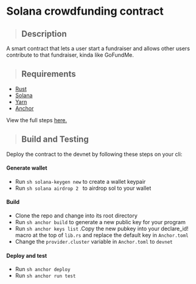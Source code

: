 # Solana crowdfunding contract
> ## Description
A smart contract that lets a user start a fundraiser and allows other users contribute to that fundraiser, kinda like GoFundMe.


> ## Requirements
- [Rust](https://www.rust-lang.org/tools/install)
- [Solana](https://docs.solana.com/cli/install-solana-cli-tools)
- [Yarn](https://yarnpkg.com/getting-started/install)
- [Anchor](https://book.anchor-lang.com/getting_started/installation.html)

View the full steps [here.](https://book.anchor-lang.com/getting_started/installation.html)

> ## Build and Testing
Deploy the contract to the devnet by following these steps on your cli:

#### Generate wallet
- Run ```sh solana-keygen new``` to create a wallet keypair
- Run ```sh solana airdrop 2 ``` to airdrop sol to your wallet
#### Build
- Clone the repo and change into its root directory
- Run ```sh anchor build``` to generate a new public key for your program
- Run ```sh anchor keys list``` .Copy the new pubkey into your declare_id!
macro at the top of `lib.rs` and replace the default key in `Anchor.toml`
- Change the `provider.cluster` variable in `Anchor.toml` to `devnet`
#### Deploy and test
- Run ```sh anchor deploy```
- Run ```sh anchor run test```





